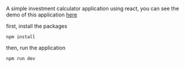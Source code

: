 A simple investment calculator application using react, you can see the demo of this application [here](https://investment-calculator-one-rho.vercel.app/)

first, install the packages
```
npm install
```

then, run the application
```
npm run dev
```
